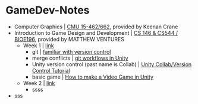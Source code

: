 # GameDev-Notes
- Computer Graphics | [CMU 15-462/662](https://youtube.com/playlist?list=PL9_jI1bdZmz2emSh0UQ5iOdT2xRHFHL7E), provided by Keenan Crane <br>
- Introduction to Game Design and Development | [CS 146 & CS544 / BIOE196](https://stanfordgamedev.weebly.com/assignments.html), provided by MATTHEW VENTURES <br>
  - Week 1 | [link](https://docs.google.com/document/d/1x3KDR4GuxdAKqs6z_L114_-31tYtYglB9g4rzNO0yhE/edit?usp=sharing)
    - git | [familiar with version control](https://www.youtube.com/watch?v=qpXxcvS-g3g)
    - merge conflicts | [git workflows in Unity](https://www.youtube.com/watch?v=r48UgwONi5o)
    - Unity version control (past name is Collab) | [Unity Collab/Version Control Tutorial](https://www.youtube.com/watch?v=5RCHr-XLvIg)
    - basic game | [How to make a Video Game in Unity](https://youtube.com/playlist?list=PLPV2KyIb3jR53Jce9hP7G5xC4O9AgnOuL)
  - Week 2 | [link](https://docs.google.com/document/d/1zQxxMxHY1N_deREflUSiDD8H1hCqDuiEafhM2ndVulI/edit?usp=sharing)
    - ssss
- sss
